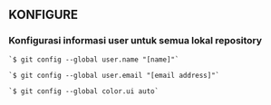 ## KONFIGURE

### Konfigurasi informasi user untuk semua lokal repository
    `$ git config --global user.name "[name]"`
    
    `$ git config --global user.email "[email address]"`

    `$ git config --global color.ui auto`
